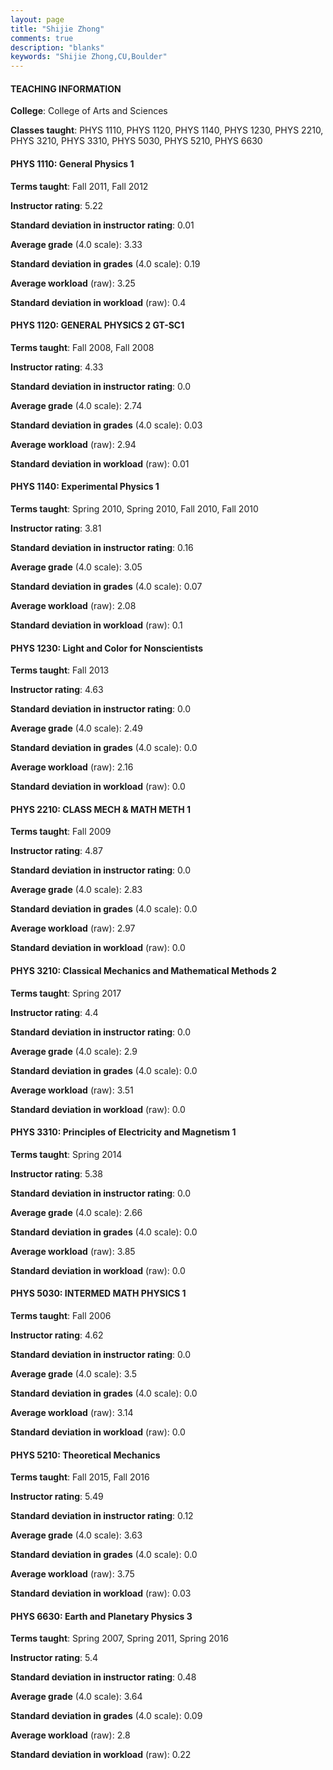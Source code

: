 ```yaml
---
layout: page
title: "Shijie Zhong" 
comments: true
description: "blanks"
keywords: "Shijie Zhong,CU,Boulder"
---
```

<head>
<script src="https://ajax.googleapis.com/ajax/libs/jquery/2.1.3/jquery.min.js"></script>
<script src="https://dl.dropboxusercontent.com/s/pc42nxpaw1ea4o9/highcharts.js?dl=0"></script>
<!-- <script src="../assets/js/highcharts.js"></script> -->
<style type="text/css">@font-face {
	font-family: "Bebas Neue";
	src: url(https://www.filehosting.org/file/details/544349/BebasNeue Regular.otf) format("opentype");
	}
	h1.Bebas { 
		font-family: "Bebas Neue", Verdana, Tahoma;
	}
</style>
</head>
	   
#### TEACHING INFORMATION

**College**: College of Arts and Sciences

**Classes taught**: PHYS 1110, PHYS 1120, PHYS 1140, PHYS 1230, PHYS 2210, PHYS 3210, PHYS 3310, PHYS 5030, PHYS 5210, PHYS 6630

#### PHYS 1110: General Physics 1

**Terms taught**: Fall 2011, Fall 2012

**Instructor rating**: 5.22

**Standard deviation in instructor rating**: 0.01

**Average grade** (4.0 scale): 3.33

**Standard deviation in grades** (4.0 scale): 0.19

**Average workload** (raw): 3.25

**Standard deviation in workload** (raw): 0.4

#### PHYS 1120: GENERAL PHYSICS 2 GT-SC1

**Terms taught**: Fall 2008, Fall 2008

**Instructor rating**: 4.33

**Standard deviation in instructor rating**: 0.0

**Average grade** (4.0 scale): 2.74

**Standard deviation in grades** (4.0 scale): 0.03

**Average workload** (raw): 2.94

**Standard deviation in workload** (raw): 0.01

#### PHYS 1140: Experimental Physics 1

**Terms taught**: Spring 2010, Spring 2010, Fall 2010, Fall 2010

**Instructor rating**: 3.81

**Standard deviation in instructor rating**: 0.16

**Average grade** (4.0 scale): 3.05

**Standard deviation in grades** (4.0 scale): 0.07

**Average workload** (raw): 2.08

**Standard deviation in workload** (raw): 0.1

#### PHYS 1230: Light and Color for Nonscientists

**Terms taught**: Fall 2013

**Instructor rating**: 4.63

**Standard deviation in instructor rating**: 0.0

**Average grade** (4.0 scale): 2.49

**Standard deviation in grades** (4.0 scale): 0.0

**Average workload** (raw): 2.16

**Standard deviation in workload** (raw): 0.0

#### PHYS 2210: CLASS MECH & MATH METH 1

**Terms taught**: Fall 2009

**Instructor rating**: 4.87

**Standard deviation in instructor rating**: 0.0

**Average grade** (4.0 scale): 2.83

**Standard deviation in grades** (4.0 scale): 0.0

**Average workload** (raw): 2.97

**Standard deviation in workload** (raw): 0.0

#### PHYS 3210: Classical Mechanics and Mathematical Methods 2

**Terms taught**: Spring 2017

**Instructor rating**: 4.4

**Standard deviation in instructor rating**: 0.0

**Average grade** (4.0 scale): 2.9

**Standard deviation in grades** (4.0 scale): 0.0

**Average workload** (raw): 3.51

**Standard deviation in workload** (raw): 0.0

#### PHYS 3310: Principles of Electricity and Magnetism 1

**Terms taught**: Spring 2014

**Instructor rating**: 5.38

**Standard deviation in instructor rating**: 0.0

**Average grade** (4.0 scale): 2.66

**Standard deviation in grades** (4.0 scale): 0.0

**Average workload** (raw): 3.85

**Standard deviation in workload** (raw): 0.0

#### PHYS 5030: INTERMED MATH PHYSICS 1

**Terms taught**: Fall 2006

**Instructor rating**: 4.62

**Standard deviation in instructor rating**: 0.0

**Average grade** (4.0 scale): 3.5

**Standard deviation in grades** (4.0 scale): 0.0

**Average workload** (raw): 3.14

**Standard deviation in workload** (raw): 0.0

#### PHYS 5210: Theoretical Mechanics

**Terms taught**: Fall 2015, Fall 2016

**Instructor rating**: 5.49

**Standard deviation in instructor rating**: 0.12

**Average grade** (4.0 scale): 3.63

**Standard deviation in grades** (4.0 scale): 0.0

**Average workload** (raw): 3.75

**Standard deviation in workload** (raw): 0.03

#### PHYS 6630: Earth and Planetary Physics 3

**Terms taught**: Spring 2007, Spring 2011, Spring 2016

**Instructor rating**: 5.4

**Standard deviation in instructor rating**: 0.48

**Average grade** (4.0 scale): 3.64

**Standard deviation in grades** (4.0 scale): 0.09

**Average workload** (raw): 2.8

**Standard deviation in workload** (raw): 0.22

